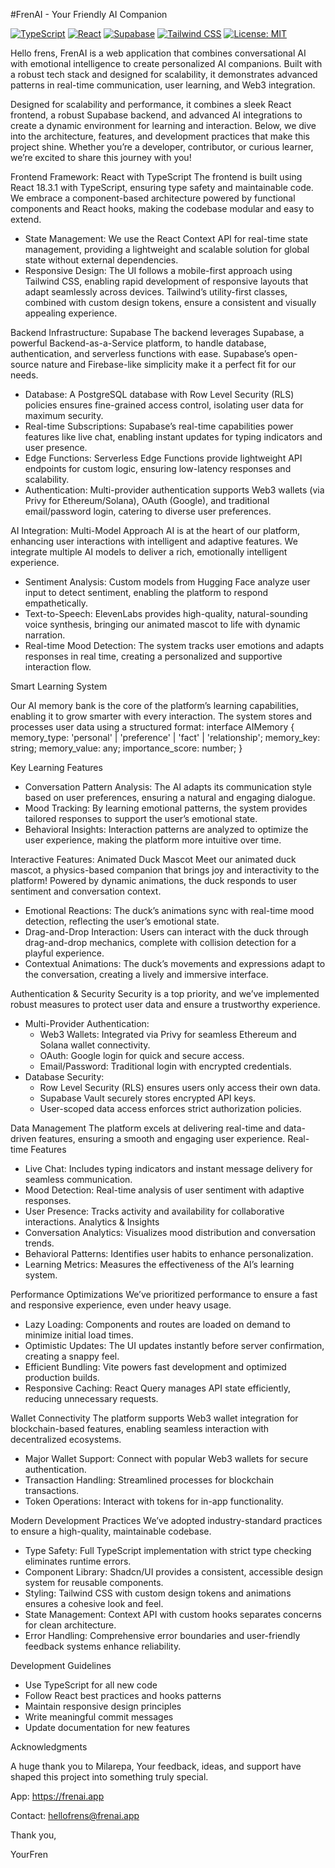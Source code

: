 #FrenAI - Your Friendly AI Companion

  [![TypeScript](https://img.shields.io/badge/TypeScript-007ACC?style=for-the-badge&logo=typescript&logoColor=white)](https://www.typescriptlang.org/)
  [![React](https://img.shields.io/badge/React-20232A?style=for-the-badge&logo=react&logoColor=61DAFB)](https://reactjs.org/)
  [![Supabase](https://img.shields.io/badge/Supabase-3ECF8E?style=for-the-badge&logo=supabase&logoColor=white)](https://supabase.com/)
  [![Tailwind CSS](https://img.shields.io/badge/Tailwind_CSS-38B2AC?style=for-the-badge&logo=tailwind-css&logoColor=white)](https://tailwindcss.com/)
  [![License: MIT](https://img.shields.io/badge/License-MIT-yellow.svg?style=for-the-badge)](https://opensource.org/licenses/MIT)
</div>

Hello frens, FrenAI is a web application that combines conversational AI with emotional intelligence to create personalized AI companions. Built with a robust tech stack and designed for scalability, it demonstrates advanced patterns in real-time communication, user learning, and Web3 integration.

Designed for scalability and performance, it combines a sleek React frontend, a robust Supabase backend, and advanced AI integrations to create a dynamic environment for learning and interaction. Below, we dive into the architecture, features, and development practices that make this project shine. Whether you’re a developer, contributor, or curious learner, we’re excited to share this journey with you!

Frontend Framework: React with TypeScript
The frontend is built using React 18.3.1 with TypeScript, ensuring type safety and maintainable code. We embrace a component-based architecture powered by functional components and React hooks, making the codebase modular and easy to extend.
* State Management: We use the React Context API for real-time state management, providing a lightweight and scalable solution for global state without external dependencies.
* Responsive Design: The UI follows a mobile-first approach using Tailwind CSS, enabling rapid development of responsive layouts that adapt seamlessly across devices. Tailwind’s utility-first classes, combined with custom design tokens, ensure a consistent and visually appealing experience.

Backend Infrastructure: Supabase
The backend leverages Supabase, a powerful Backend-as-a-Service platform, to handle database, authentication, and serverless functions with ease. Supabase’s open-source nature and Firebase-like simplicity make it a perfect fit for our needs.
* Database: A PostgreSQL database with Row Level Security (RLS) policies ensures fine-grained access control, isolating user data for maximum security.
* Real-time Subscriptions: Supabase’s real-time capabilities power features like live chat, enabling instant updates for typing indicators and user presence.
* Edge Functions: Serverless Edge Functions provide lightweight API endpoints for custom logic, ensuring low-latency responses and scalability.
* Authentication: Multi-provider authentication supports Web3 wallets (via Privy for Ethereum/Solana), OAuth (Google), and traditional email/password login, catering to diverse user preferences.

AI Integration: Multi-Model Approach
AI is at the heart of our platform, enhancing user interactions with intelligent and adaptive features. We integrate multiple AI models to deliver a rich, emotionally intelligent experience.
* Sentiment Analysis: Custom models from Hugging Face analyze user input to detect sentiment, enabling the platform to respond empathetically.
* Text-to-Speech: ElevenLabs provides high-quality, natural-sounding voice synthesis, bringing our animated mascot to life with dynamic narration.
* Real-time Mood Detection: The system tracks user emotions and adapts responses in real time, creating a personalized and supportive interaction flow.

Smart Learning System

Our AI memory bank is the core of the platform’s learning capabilities, enabling it to grow smarter with every interaction. The system stores and processes user data using a structured format:
interface AIMemory {
  memory_type: 'personal' | 'preference' | 'fact' | 'relationship';
  memory_key: string;
  memory_value: any;
  importance_score: number;
}

Key Learning Features
* Conversation Pattern Analysis: The AI adapts its communication style based on user preferences, ensuring a natural and engaging dialogue.
* Mood Tracking: By learning emotional patterns, the system provides tailored responses to support the user’s emotional state.
* Behavioral Insights: Interaction patterns are analyzed to optimize the user experience, making the platform more intuitive over time.

Interactive Features: Animated Duck Mascot
Meet our animated duck mascot, a physics-based companion that brings joy and interactivity to the platform! Powered by dynamic animations, the duck responds to user sentiment and conversation context.
* Emotional Reactions: The duck’s animations sync with real-time mood detection, reflecting the user’s emotional state.
* Drag-and-Drop Interaction: Users can interact with the duck through drag-and-drop mechanics, complete with collision detection for a playful experience.
* Contextual Animations: The duck’s movements and expressions adapt to the conversation, creating a lively and immersive interface.

Authentication & Security
Security is a top priority, and we’ve implemented robust measures to protect user data and ensure a trustworthy experience.
* Multi-Provider Authentication:
    * Web3 Wallets: Integrated via Privy for seamless Ethereum and Solana wallet connectivity.
    * OAuth: Google login for quick and secure access.
    * Email/Password: Traditional login with encrypted credentials.
* Database Security:
    * Row Level Security (RLS) ensures users only access their own data.
    * Supabase Vault securely stores encrypted API keys.
    * User-scoped data access enforces strict authorization policies.

Data Management
The platform excels at delivering real-time and data-driven features, ensuring a smooth and engaging user experience.
Real-time Features
* Live Chat: Includes typing indicators and instant message delivery for seamless communication.
* Mood Detection: Real-time analysis of user sentiment with adaptive responses.
* User Presence: Tracks activity and availability for collaborative interactions.
Analytics & Insights
* Conversation Analytics: Visualizes mood distribution and conversation trends.
* Behavioral Patterns: Identifies user habits to enhance personalization.
* Learning Metrics: Measures the effectiveness of the AI’s learning system.

Performance Optimizations
We’ve prioritized performance to ensure a fast and responsive experience, even under heavy usage.
* Lazy Loading: Components and routes are loaded on demand to minimize initial load times.
* Optimistic Updates: The UI updates instantly before server confirmation, creating a snappy feel.
* Efficient Bundling: Vite powers fast development and optimized production builds.
* Responsive Caching: React Query manages API state efficiently, reducing unnecessary requests.

Wallet Connectivity
The platform supports Web3 wallet integration for blockchain-based features, enabling seamless interaction with decentralized ecosystems.
* Major Wallet Support: Connect with popular Web3 wallets for secure authentication.
* Transaction Handling: Streamlined processes for blockchain transactions.
* Token Operations: Interact with tokens for in-app functionality.

Modern Development Practices
We’ve adopted industry-standard practices to ensure a high-quality, maintainable codebase.
* Type Safety: Full TypeScript implementation with strict type checking eliminates runtime errors.
* Component Library: Shadcn/UI provides a consistent, accessible design system for reusable components.
* Styling: Tailwind CSS with custom design tokens and animations ensures a cohesive look and feel.
* State Management: Context API with custom hooks separates concerns for clean architecture.
* Error Handling: Comprehensive error boundaries and user-friendly feedback systems enhance reliability.

Development Guidelines
* Use TypeScript for all new code
* Follow React best practices and hooks patterns
* Maintain responsive design principles
* Write meaningful commit messages
* Update documentation for new features

Acknowledgments

A huge thank you to Milarepa, Your feedback, ideas, and support have shaped this project into something truly special. 

App: https://frenai.app

Contact: hellofrens@frenai.app

Thank you,

YourFren
